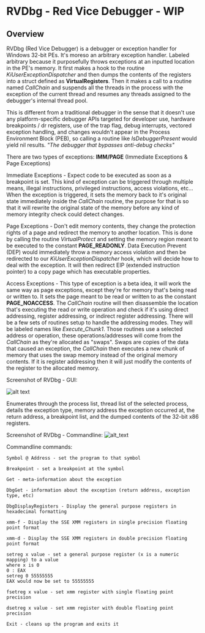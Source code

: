 # RVDbg - Red Vice Debugger - WIP

## Overview
RVDbg (Red Vice Debugger) is a debugger or exception handler for Windows 32-bit PEs. It's moreso an arbitrary exception handler. Labeled arbitrary because it purposefully throws exceptions at an inputted location in the PE's memory. It first makes a hook to the routine *KiUserExceptionDispatcher* and then dumps the contents of the registers into a struct defined as **VirtualRegisters**. Then it makes a call to a routine named *CallChain* and suspends all the threads in the process with the exception of the current thread and resumes any threads assigned to the debugger's internal thread pool.

This is different from a traditional debugger in the sense that it doesn't use any platform-specific debugger APIs targeted for developer use, hardware breakpoints / dr registers, use of the trap flag, debug interrupts, vectored exception handling, and changes wouldn't appear in the Process Environment Block (PEB), so calling a routine like *IsDebuggerPresent* would yield nil results. _"The debugger that bypasses anti-debug checks"_

There are two types of exceptions: **IMM/PAGE** (Immediate Exceptions & Page Exceptions)

Immediate Exceptions - Expect code to be executed as soon as a breakpoint is set. This kind of exception can be triggered through multiple means, illegal instructions, privileged instructions, access violations, etc... When the exception is triggered, it sets the memory back to it's original state immediately inside the *CallChain* routine, the purpose for that is so that it will rewrite the original state of the memory before any kind of memory integrity check could detect changes.

Page Exceptions - Don't edit memory contents, they change the protection rights of a page and redirect the memory to another location. This is done by calling the routine *VirtualProtect* and setting the memory region meant to be executed to the constant **PAGE_READONLY**. Data Execution Prevent (DEP) would immediately throw a memory access violation and then be redirected to our *KiUserExceptionDispatcher* hook, which will decide how to deal with the exception. It will then redirect EIP (extended instruction pointer) to a copy page which has executable properties.

Access Exceptions - This type of exception is a beta idea, it will work the same way as page exceptions, except they're for memory that's being read or written to. It sets the page meant to be read or written to as the constant **PAGE_NOACCESS**. The *CallChain* routine will then disassemble the location that's executing the read or write operation and check if it's using direct addressing, register addressing, or indirect register addressing. There will be a few sets of routines setup to handle the addressing modes. They will be labeled names like *Execute_Chunk1*. Those routines use a selected address or operation, these operations/addresses will come from the *CallChain* as they're allocated as "swaps". Swaps are copies of the data that caused an exception, the *CallChain* then executes a new chunk of memory that uses the swap memory instead of the original memory contents. If it is register addressing then it will just modify the contents of the register to the allocated memory.

Screenshot of RVDbg - GUI:

![alt text](https://i.imgur.com/vUek6Bf.png)

Enumerates through the process list, thread list of the selected process, details the exception type, memory address the exception occurred at, the return address, a breakpoint list, and the dumped contents of the 32-bit x86 registers.

Screenshot of RVDbg - Commandline:
![alt_text](https://i.imgur.com/3PYyVLR.png)

Commandline commands:
```
Symbol @ Address - set the program to that symbol
```
```
Breakpoint - set a breakpoint at the symbol
```
```
Get - meta-information about the exception
```
```
DbgGet - information about the exception (return address, exception type, etc)
```
```
DbgDisplayRegisters - Display the general purpose registers in hexadecimal formatting
```
```
xmm-f - Display the SSE XMM registers in single precision floating point format
```
```
xmm-d - Display the SSE XMM registers in double precision floating point format
```
```
setreg x value - set a general purpose register (x is a numeric mapping) to a value
where x is 0
0 : EAX
setreg 0 55555555
EAX would now be set to 55555555
```
```
fsetreg x value - set xmm register with single floating point precision
```
```
dsetreg x value - set xmm register with double floating point precision
```
```
Exit - cleans up the program and exits it
```
